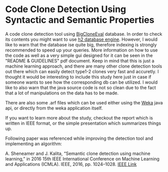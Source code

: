 # Code Clone Detection Using Syntactic and Semantic Properties
A code clone detection tool using [BigCloneEval](https://jeffsvajlenko.weebly.com/bigcloneeval.html) database. In order to check its contents you might want to use [h2 database engine](https://www.h2database.com/html/main.html). However, I would like to warn that the database ise quite big, therefore indexing is strongly recommended to speed up your queries. More information on how to use the code as well as a very simple gui designed for it can be seen in the "README & GUIDELINES" pdf document. Keep in mind that this is just a machine learning approach, and there are many other clone detection tools out there which can easily detect type1-2 clones very fast and accuretly. I thought it would be interesting to include this study here just in case if someone wants to see how the corresponding db can be utilized. I would like to also warn that the java source code is not so clean due to the fact that a lot of manipulations on the data has to be made.

There are also some .arf files which can be used either using the [Weka](https://www.cs.waikato.ac.nz/ml/weka/) java api, or directly from the weka application itself.

If you want to learn more about the study, checkout the report which is written in IEEE format, or the simple presentation which summarizes things up.

Following paper was referenced while improving the detection tool and implementing an algorithm:

A. Sheneamer and J. Kalita, “Semantic clone detection using machine
learning,” in 2016 15th IEEE International Conference on Machine
Learning and Applications (ICMLA). IEEE, 2016, pp. 1024–1028. [IEEE Link](https://ieeexplore.ieee.org/document/7838289)
